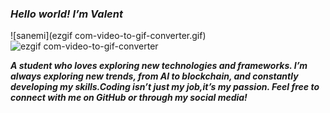 ### ***Hello world! I’m Valent***
![sanemi](ezgif com-video-to-gif-converter.gif)
![ezgif com-video-to-gif-converter](https://github.com/user-attachments/assets/9bdb9edb-2c6b-49ef-9768-a12867401b97)

<!--
**vlntmd/vlntmd** is a ✨ _special_ ✨ repository because its `README.md` (this file) appears on your GitHub profile.

Here are some ideas to get you started:

- 🔭 I’m currently working on ...
- 🌱 I’m currently learning ...
- 👯 I’m looking to collaborate on ...
- 🤔 I’m looking for help with ...
- 💬 Ask me about ...
- 📫 How to reach me: ...
- 😄 Pronouns: ...
- ⚡ Fun fact: ...
-->
***A student who loves exploring new technologies and frameworks. I’m always exploring new trends, from AI to blockchain, and constantly developing my skills.Coding isn’t just my job,it’s my passion. Feel free to connect with me on GitHub or through my social media!***
